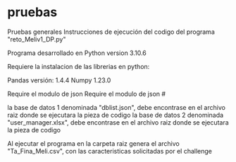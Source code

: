 # pruebas
Pruebas generales 
Instrucciones de ejecución del codigo del programa "reto_Meliv1_DP.py"

Programa desarrollado en Python version 3.10.6

Requiere la instalacion de las librerias en python:

Pandas versión: 1.4.4
Numpy 1.23.0

Require el modulo de json 
Require el modulo de json #

la base de datos 1 denominada "dblist.json", debe encontrase en el archivo raiz donde se ejecutara la pieza de codigo
la base de datos 2 denominada "user_manager.xlsx", debe encontrase en el archivo raiz donde se ejecutara la pieza de codigo

Al ejecutar el programa en la carpeta raiz genera el archivo "Ta_Fina_Meli.csv", con las caracteristicas solicitadas por el challenge
 

 

